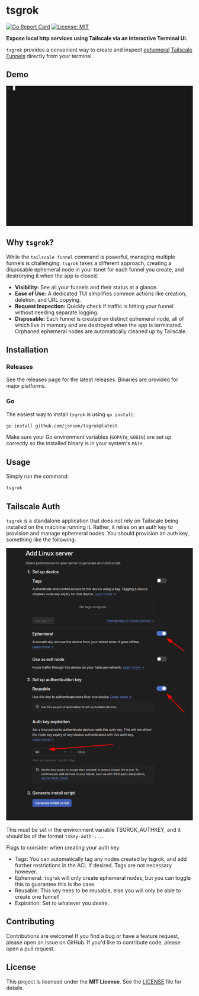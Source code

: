 # tsgrok

[![Go Report Card](https://goreportcard.com/badge/github.com/[your-username]/tsgrok)](https://goreportcard.com/report/github.com/[your-username]/tsgrok)
[![License: MIT](https://img.shields.io/badge/License-MIT-yellow.svg)](https://opensource.org/licenses/MIT)

**Expose local http services using Tailscale via an interactive Terminal UI.**

`tsgrok` provides a convenient way to create and inspect [ephemeral](https://tailscale.com/kb/1111/ephemeral-nodes) [Tailscale Funnels](https://tailscale.com/kb/1223/funnel) directly from your terminal.

## Demo

![tsgrok demo](docs/tsgrok.gif)


## Why `tsgrok`?

While the `tailscale funnel` command is powerful, managing multiple funnels is challenging.  `tsgrok` takes a different approach, creating a disposable ephemeral node in your tsnet for each funnel you create, and destrorying it when the app is closed.

*   **Visibility:** See all your funnels and their status at a glance.
*   **Ease of Use:** A dedicated TUI simplifies common actions like creation, deletion, and URL copying.
*   **Request Inspection:** Quickly check if traffic is hitting your funnel without needing separate logging.
*   **Disposable:** Each funnel is created on distinct ephemeral node, all of which live in memory and are destroyed when the app is terminated.  Orphaned ephemeral nodes are automatically cleaned up by Tailscale.


## Installation

### Releases
See the releases page for the latest releases.  Binaries are provided for major platforms.

### Go
The easiest way to install `tsgrok` is using `go install`:

```bash
go install github.com/jonson/tsgrok@latest
```

Make sure your Go environment variables (`GOPATH`, `GOBIN`) are set up correctly so the installed binary is in your system's `PATH`.

## Usage

Simply run the command:

```bash
tsgrok
```

## Tailscale Auth

`tsgrok` is a standalone application that does not rely on Tailscale being installed on the machine running it.  Rather, it relies on an auth key to
provision and manage ephemeral nodes.  You should provision an auth key, something like the following:

![Tailscale Auth Key Configuration](docs/image.png)

This must be set in the environment variable TSGROK_AUTHKEY, and it should be of the format `tskey-auth-...`.

Flags to consider when creating your auth key:
* Tags: You can automatically tag any nodes created by tsgrok, and add further restrictions in the ACL if desired.  Tags are not necessary however.
* Ephemeral: `tsgrok` will only create ephemeral nodes, but you can toggle this to guarantee this is the case.
* Reusable: This key nees to be reusable, else you will only be able to create one funnel!
* Expiration: Set to whatever you desire.

## Contributing

Contributions are welcome! If you find a bug or have a feature request, please open an issue on GitHub. If you'd like to contribute code, please open a pull request.

## License

This project is licensed under the **MIT License**. See the [LICENSE](LICENSE) file for details.
